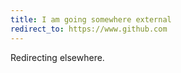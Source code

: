 ```yaml
---
title: I am going somewhere external
redirect_to: https://www.github.com
---
```


Redirecting elsewhere.

